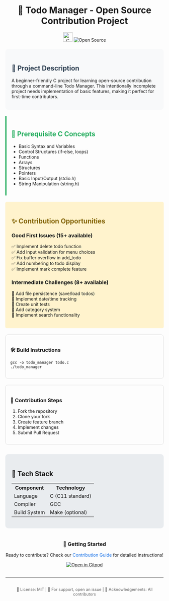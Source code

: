 <div align="center">
  
# 🚀 Todo Manager - Open Source Contribution Project

<img src="https://img.shields.io/badge/C-Project-00599C?style=for-the-badge&logo=c&logoColor=white&logoWidth=40" 
     alt="C Logo" 
     style="height: 30px; width: auto;">
<img src="https://img.shields.io/badge/Open%20Source-✓-brightgreen" alt="Open Source">

</div>

<div style="background-color: #f8f9fa; padding: 20px; border-radius: 10px; margin: 20px 0;">
<h2 style="color: #2c3e50;">📖 Project Description</h2>
<p>A beginner-friendly C project for learning open-source contribution through a command-line Todo Manager. This intentionally incomplete project needs implementation of basic features, making it perfect for first-time contributors.</p>
</div>

<div style="border-left: 4px solid #27ae60; padding: 15px; margin: 20px 0;">
<h2 style="color: #27ae60;">🎯 Prerequisite C Concepts</h2>
<ul>
  <li>Basic Syntax and Variables</li>
  <li>Control Structures (if-else, loops)</li>
  <li>Functions</li>
  <li>Arrays</li>
  <li>Structures</li>
  <li>Pointers</li>
  <li>Basic Input/Output (stdio.h)</li>
  <li>String Manipulation (string.h)</li>
</ul>
</div>

<div style="background-color: #fff3cd; padding: 20px; border-radius: 5px; margin: 20px 0;">
<h2 style="color: #856404;">✨ Contribution Opportunities</h2>
<h3>Good First Issues (15+ available)</h3>

✅ Implement delete todo function<br>
✅ Add input validation for menu choices<br>
✅ Fix buffer overflow in add_todo<br>
✅ Add numbering to todo display<br>
✅ Implement mark complete feature<br>

<h3>Intermediate Challenges (8+ available)</h3>

🔧 Add file persistence (save/load todos)<br>
🔧 Implement date/time tracking<br>
🔧 Create unit tests<br>
🔧 Add category system<br>
🔧 Implement search functionality<br>
</div>

<div style="display: grid; grid-template-columns: repeat(auto-fit, minmax(300px, 1fr)); gap: 20px; margin: 20px 0;">
  <div style="padding: 15px; border: 1px solid #ddd; border-radius: 8px;">
    <h3>🛠️ Build Instructions</h3>
    <pre><code>gcc -o todo_manager todo.c
./todo_manager</code></pre>
  </div>

  <div style="padding: 15px; border: 1px solid #ddd; border-radius: 8px;">
    <h3>📝 Contribution Steps</h3>
    <ol>
      <li>Fork the repository</li>
      <li>Clone your fork</li>
      <li>Create feature branch</li>
      <li>Implement changes</li>
      <li>Submit Pull Request</li>
    </ol>
  </div>
</div>

<div style="background-color: #e9ecef; padding: 20px; border-radius: 10px; margin-top: 30px;">
<h2>🧰 Tech Stack</h2>
<table>
  <tr>
    <th>Component</th>
    <th>Technology</th>
  </tr>
  <tr>
    <td>Language</td>
    <td>C (C11 standard)</td>
  </tr>
  <tr>
    <td>Compiler</td>
    <td>GCC</td>
  </tr>
  <tr>
    <td>Build System</td>
    <td>Make (optional)</td>
  </tr>
</table>
</div>

<div style="margin-top: 40px; text-align: center;">
<h3>🔗 Getting Started</h3>
<p>Ready to contribute? Check our <a href="CONTRIBUTING.md" style="color: #1a73e8; text-decoration: none;">Contribution Guide</a> for detailed instructions!</p>

[![Open in Gitpod](https://gitpod.io/button/open-in-gitpod.svg)](https://gitpod.io/#YOUR_REPO_URL)
</div>

<hr style="border: 0.5px solid #ddd; margin: 30px 0;">

<div style="text-align: center; color: #666; font-size: 0.9em;">
  <p>📄 License: MIT | 💬 For support, open an issue | 🙏 Acknowledgements: All contributors</p>
</div>